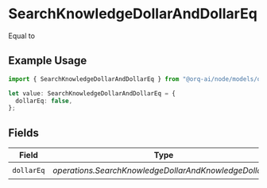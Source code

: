 # SearchKnowledgeDollarAndDollarEq

Equal to

## Example Usage

```typescript
import { SearchKnowledgeDollarAndDollarEq } from "@orq-ai/node/models/operations";

let value: SearchKnowledgeDollarAndDollarEq = {
  dollarEq: false,
};
```

## Fields

| Field                                                  | Type                                                   | Required                                               | Description                                            |
| ------------------------------------------------------ | ------------------------------------------------------ | ------------------------------------------------------ | ------------------------------------------------------ |
| `dollarEq`                                             | *operations.SearchKnowledgeDollarAndKnowledgeDollarEq* | :heavy_check_mark:                                     | N/A                                                    |
